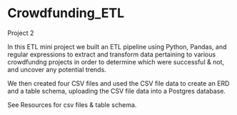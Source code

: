 # Crowdfunding_ETL

Project 2

In this ETL mini project we built an ETL pipeline using Python, Pandas, and regular expressions to extract and transform data pertaining to various crowdfundng projects in order to determine which were successful & not, and uncover any potential trends.

We then created four CSV files and used the CSV file data to create an ERD and a table schema, uploading the CSV file data into a Postgres database.

See Resources for csv files & table schema.

